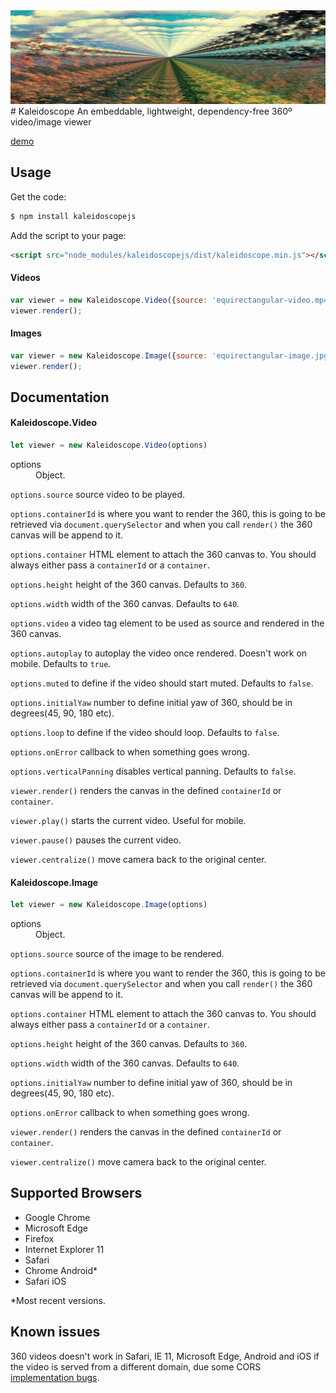 <img src="kaleidoscope.gif" height="150" width="100%"/>
# Kaleidoscope
An embeddable, lightweight, dependency-free 360º video/image viewer

[demo](http://thiago.me/kaleidoscope)

## Usage
Get the code:
```bash
$ npm install kaleidoscopejs
```

Add the script to your page:
```html
<script src="node_modules/kaleidoscopejs/dist/kaleidoscope.min.js"></script>
```

#### Videos
```js
var viewer = new Kaleidoscope.Video({source: 'equirectangular-video.mp4', containerId: '#target'});
viewer.render();
```

#### Images
```js
var viewer = new Kaleidoscope.Image({source: 'equirectangular-image.jpg', containerId: '#target'});
viewer.render();
```

## Documentation

#### Kaleidoscope.Video

```js
let viewer = new Kaleidoscope.Video(options)
```
<dl>
<dt>
options
</dt>
<dd>
Object.
</dd>
</dl>

`options.source` source video to be played.

`options.containerId` is where you want to render the 360, this is going to be retrieved via `document.querySelector` and when you call `render()` the 360 canvas will be append to it.

`options.container` HTML element to attach the 360 canvas to. You should always either pass a `containerId` or a `container`.

`options.height` height of the 360 canvas. Defaults to `360`.

`options.width` width of the 360 canvas. Defaults to `640`.

`options.video` a video tag element to be used as source and rendered in the 360 canvas.

`options.autoplay` to autoplay the video once rendered. Doesn't work on mobile. Defaults to `true`.

`options.muted` to define if the video should start muted. Defaults to `false`.

`options.initialYaw` number to define initial yaw of 360, should be in degrees(45, 90, 180 etc).

`options.loop` to define if the video should loop. Defaults to `false`.

`options.onError` callback to when something goes wrong.

`options.verticalPanning` disables vertical panning. Defaults to `false`.

`viewer.render()` renders the canvas in the defined `containerId` or `container`.

`viewer.play()` starts the current video. Useful for mobile.

`viewer.pause()` pauses the current video.

`viewer.centralize()` move camera back to the original center.

#### Kaleidoscope.Image

```js
let viewer = new Kaleidoscope.Image(options)
```
<dl>
<dt>
options
</dt>
<dd>
Object.
</dd>
</dl>

`options.source` source of the image to be rendered.

`options.containerId` is where you want to render the 360, this is going to be retrieved via `document.querySelector` and when you call `render()` the 360 canvas will be append to it.

`options.container` HTML element to attach the 360 canvas to. You should always either pass a `containerId` or a `container`.

`options.height` height of the 360 canvas. Defaults to `360`.

`options.width` width of the 360 canvas. Defaults to `640`.

`options.initialYaw` number to define initial yaw of 360, should be in degrees(45, 90, 180 etc).

`options.onError` callback to when something goes wrong.

`viewer.render()` renders the canvas in the defined `containerId` or `container`.

`viewer.centralize()` move camera back to the original center.

## Supported Browsers

- Google Chrome
- Microsoft Edge
- Firefox
- Internet Explorer 11
- Safari
- Chrome Android\*
- Safari iOS

\*Most recent versions.

## Known issues

360 videos doesn't work in Safari, IE 11, Microsoft Edge, Android and iOS if the video is served from a different domain, due some CORS [implementation bugs](https://bugs.webkit.org/show_bug.cgi?id=135379).
